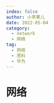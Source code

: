 ```yaml
---
index: false
author: 小苹果儿
date: 2022-05-04
category:
  - network
  - 网络
tag:
  - 网络
  - 思科
  - 华为
---
```


# 网络




